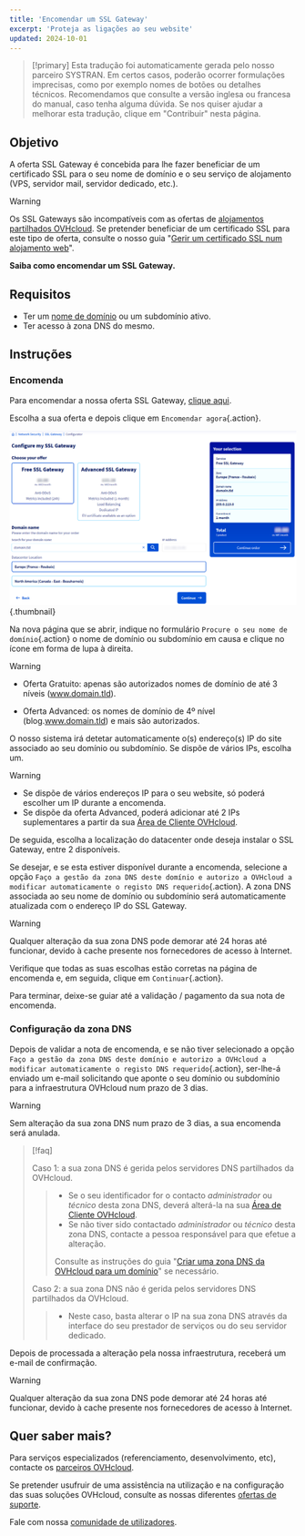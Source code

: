```yaml
---
title: 'Encomendar um SSL Gateway'
excerpt: 'Proteja as ligações ao seu website'
updated: 2024-10-01
---
```


> [!primary]
> Esta tradução foi automaticamente gerada pelo nosso parceiro SYSTRAN. Em certos casos, poderão ocorrer formulações imprecisas, como por exemplo nomes de botões ou detalhes técnicos. Recomendamos que consulte a versão inglesa ou francesa do manual, caso tenha alguma dúvida. Se nos quiser ajudar a melhorar esta tradução, clique em "Contribuir" nesta página.
>

## Objetivo

A oferta SSL Gateway é concebida para lhe fazer beneficiar de um certificado SSL para o seu nome de domínio e o seu serviço de alojamento (VPS, servidor mail, servidor dedicado, etc.).

> [!warning]
>
> Os SSL Gateways são incompatíveis com as ofertas de [alojamentos partilhados OVHcloud](/links/web/hosting). Se pretender beneficiar de um certificado SSL para este tipo de oferta, consulte o nosso guia "[Gerir um certificado SSL num alojamento web](/pages/web_cloud/web_hosting/ssl_on_webhosting)".
>

**Saiba como encomendar um SSL Gateway.**

## Requisitos

- Ter um [nome de domínio](/links/web/domains) ou um subdomínio ativo.
- Ter acesso à zona DNS do mesmo.

## Instruções

### Encomenda

Para encomendar a nossa oferta SSL Gateway, [clique aqui](/links/web/ssl-gateway).

Escolha a sua oferta e depois clique em `Encomendar agora`{.action}.

![order ssl gateway](/pages/assets/screens/website/order/configure-my-ssl-gateway.png){.thumbnail}

Na nova página que se abrir, indique no formulário `Procure o seu nome de domínio`{.action} o nome de domínio ou subdomínio em causa e clique no ícone em forma de lupa à direita.

> [!warning]
>
> - Oferta Gratuito: apenas são autorizados nomes de domínio de até 3 níveis (www.domain.tld).
>
> - Oferta Advanced: os nomes de domínio de 4º nível (blog.www.domain.tld) e mais são autorizados.
>

O nosso sistema irá detetar automaticamente o(s) endereço(s) IP do site associado ao seu domínio ou subdomínio. Se dispõe de vários IPs, escolha um.

> [!warning]
>
> - Se dispõe de vários endereços IP para o seu website, só poderá escolher um IP durante a encomenda.
> - Se dispõe da oferta Advanced, poderá adicionar até 2 IPs suplementares a partir da sua [Área de Cliente OVHcloud](/links/manager).
>

De seguida, escolha a localização do datacenter onde deseja instalar o SSL Gateway, entre 2 disponíveis.

Se desejar, e se esta estiver disponível durante a encomenda, selecione a opção `Faço a gestão da zona DNS deste domínio e autorizo a OVHcloud a modificar automaticamente o registo DNS requerido`{.action}. A zona DNS associada ao seu nome de domínio ou subdomínio será automaticamente atualizada com o endereço IP do SSL Gateway.

> [!warning]
>
> Qualquer alteração da sua zona DNS pode demorar até 24 horas até funcionar, devido à cache presente nos fornecedores de acesso à Internet.
>

Verifique que todas as suas escolhas estão corretas na página de encomenda e, em seguida, clique em `Continuar`{.action}.

Para terminar, deixe-se guiar até a validação / pagamento da sua nota de encomenda.

### Configuração da zona DNS

Depois de validar a nota de encomenda, e se não tiver selecionado a opção `Faço a gestão da zona DNS deste domínio e autorizo a OVHcloud a modificar automaticamente o registo DNS requerido`{.action}, ser-lhe-á enviado um e-mail solicitando que aponte o seu domínio ou subdomínio para a infraestrutura OVHcloud num prazo de 3 dias.

> [!warning]
>
> Sem alteração da sua zona DNS num prazo de 3 dias, a sua encomenda será anulada.
>

> [!faq]
>
> Caso 1: a sua zona DNS é gerida pelos servidores DNS partilhados da OVHcloud.
>>
>> - Se o seu identificador for o contacto *administrador* ou *técnico* desta zona DNS, deverá alterá-la na sua [Área de Cliente OVHcloud](/links/manager).
>> - Se não tiver sido contactado *administrador* ou *técnico* desta zona DNS, contacte a pessoa responsável para que efetue a alteração.
>>
>> Consulte as instruções do guia "[Criar uma zona DNS da OVHcloud para um domínio](/pages/web_cloud/domains/dns_zone_create)" se necessário.
>>
>
> Caso 2: a sua zona DNS não é gerida pelos servidores DNS partilhados da OVHcloud.
>>
>> - Neste caso, basta alterar o IP na sua zona DNS através da interface do seu prestador de serviços ou do seu servidor dedicado.
>>
>

Depois de processada a alteração pela nossa infraestrutura, receberá um e-mail de confirmação.

> [!warning]
>
> Qualquer alteração da sua zona DNS pode demorar até 24 horas até funcionar, devido à cache presente nos fornecedores de acesso à Internet.
>

## Quer saber mais?
 
Para serviços especializados (referenciamento, desenvolvimento, etc), contacte os [parceiros OVHcloud](/links/partner).
 
Se pretender usufruir de uma assistência na utilização e na configuração das suas soluções OVHcloud, consulte as nossas diferentes [ofertas de suporte](/links/support).
 
Fale com nossa [comunidade de utilizadores](/links/community).